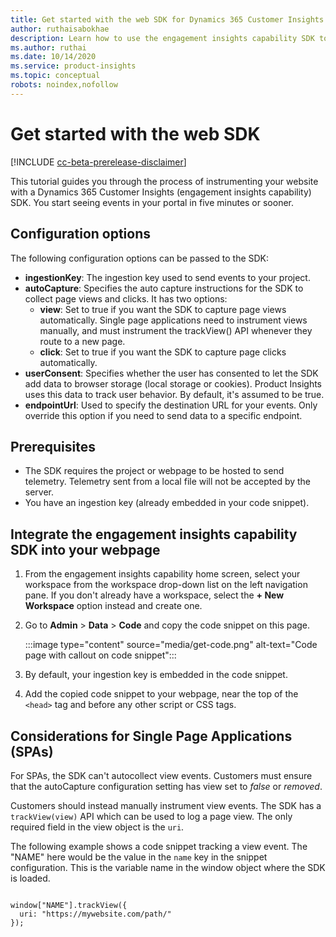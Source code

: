 ```yaml
---
title: Get started with the web SDK for Dynamics 365 Customer Insights engagement insights capability
author: ruthaisabokhae
description: Learn how to use the engagement insights capability SDK to instrument your website.
ms.author: ruthai
ms.date: 10/14/2020
ms.service: product-insights
ms.topic: conceptual
robots: noindex,nofollow
---
```


# Get started with the web SDK

[!INCLUDE [cc-beta-prerelease-disclaimer]( ../includes/cc-beta-prerelease-disclaimer.md)]

This tutorial guides you through the process of instrumenting your website with a Dynamics 365 Customer Insights (engagement insights capability) SDK. You start seeing events in your portal in five minutes or sooner.

## Configuration options

The following configuration options can be passed to the SDK:

- **ingestionKey**: The ingestion key used to send events to your project.
-	**autoCapture**: Specifies the auto capture instructions for the SDK to collect page views and clicks. It has two options:
    - **view**: Set to true if you want the SDK to capture page views automatically. Single page applications need to instrument views manually, and must instrument the trackView() API whenever they route to a new page.
    - **click**: Set to true if you want the SDK to capture page clicks automatically.
-	**userConsent**: Specifies whether the user has consented to let the SDK add data to browser storage (local storage or cookies). Product Insights uses this data to track user behavior. By default, it's assumed to be true.
-	**endpointUrl**: Used to specify the destination URL for your events. Only override this option if you need to send data to a specific endpoint.

## Prerequisites

* The SDK requires the project or webpage to be hosted to send telemetry. Telemetry sent from a local file will not be accepted by the server.
* You have an ingestion key (already embedded in your code snippet).

## Integrate the engagement insights capability SDK into your webpage

1. From the engagement insights capability home screen, select your workspace from the workspace drop-down list on the left navigation pane. If you don't already have a workspace, select the **+ New Workspace** option instead and create one.

2. Go to **Admin** > **Data** > **Code**  and copy the code snippet on this page.

   :::image type="content" source="media/get-code.png" alt-text="Code page with callout on code snippet":::

3. By default, your ingestion key is embedded in the code snippet.

4. Add the copied code snippet to your webpage, near the top of the `<head>` tag and before any other script or CSS tags.

## Considerations for Single Page Applications (SPAs)

For SPAs, the SDK can't autocollect view events. Customers must ensure that the autoCapture configuration setting has view set to *false* or *removed*.

Customers should instead manually instrument view events. The SDK has a `trackView(view)` API which can be used to log a page view. The only required field in the view object is the `uri`.

The following example shows a code snippet tracking a view event. The "NAME" here would be the value in the `name` key in the snippet configuration. This is the variable name in the window object where the SDK is loaded.

```

window["NAME"].trackView({
  uri: "https://mywebsite.com/path/"
});

```
